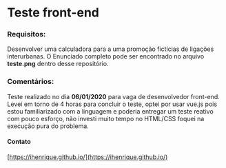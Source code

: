 # Teste front-end 
### Requisitos:
Desenvolver uma calculadora para a uma promoção fictícias de ligações interurbanas. O Enunciado completo pode ser encontrado no arquivo **teste.png** dentro desse repositório.


### Comentários:
Teste realizado no dia **06/01/2020** para vaga de desenvolvedor front-end.
Levei em torno de 4 horas para concluir o teste, optei por usar vue.js pois estou familiarizado com a linguagem e poderia entregar um teste reativo com pouco esforço, não investi muito tempo no HTML/CSS foquei na execução pura do problema.



#### Contato
[https://ihenrique.github.io/](https://ihenrique.github.io/)